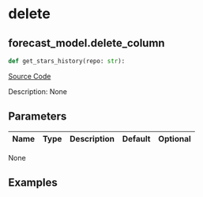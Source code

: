 # delete

## forecast_model.delete_column

```python
def get_stars_history(repo: str):
```
[Source Code](https://github.com/OpenBB-finance/OpenBBTerminal/tree/main/openbb_terminal/forecast/forecast_model.py#L441)

Description: None

## Parameters

| Name | Type | Description | Default | Optional |
| ---- | ---- | ----------- | ------- | -------- |

None

## Examples

